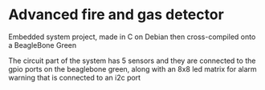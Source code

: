 # Advanced fire and gas detector

Embedded system project, made in C on Debian then cross-compiled onto a BeagleBone Green

The circuit part of the system has 5 sensors and they are connected to the gpio ports on the beaglebone green, along with an 8x8 led matrix for alarm warning that is connected to an i2c port
